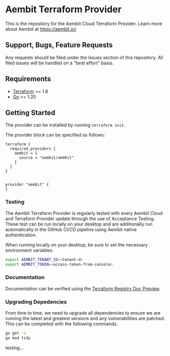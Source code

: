 # Aembit Terraform Provider

This is the repository for the Aembit Cloud Terraform Provider. Learn more about Aembit at https://aembit.io/

## Support, Bugs, Feature Requests

Any requests should be filed under the Issues section of this repository. All filed issues will be handled on a "best effort" basis.

## Requirements

- [Terraform](https://developer.hashicorp.com/terraform/downloads) >= 1.6
- [Go](https://golang.org/doc/install) >= 1.20

## Getting Started

The provider can be installed by running `terraform init`.

The provider block can be specified as follows:
```shell
terraform {
  required_providers {
    aembit = {
      source = "aembit/aembit"
    }
  }
}


provider "aembit" {
}
```

### Testing

The Aembit Terraform Provider is regularly tested with every Aembit Cloud and Terraform Provider update through the use of Acceptance Testing.
These test can be run locally on your desktop and are additionally run automatically in the GitHub CI/CD pipeline using Aembit native authentication.

When running locally on your desktop, be sure to set the necessary environment variables:
```bash
export AEMBIT_TENANT_ID=<tenant-d>
export AEMBIT_TOKEN=<access-token-from-console>
```

### Documentation

Documentation can be verified using the [Terraform Registry Doc Preview](https://registry.terraform.io/tools/doc-preview).

### Upgrading Depedencies

From time to time, we need to upgrade all dependencies to ensure we are running the latest and greatest versions and any vulnerabilities are patched.
This can be completed with the following commands.
```bash
go get -u
go mod tidy
```

testing...
